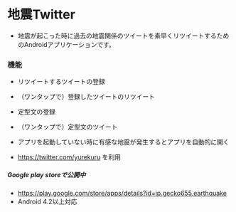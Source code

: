 地震Twitter
===========

- 地震が起こった時に過去の地震関係のツイートを素早くリツイートするためのAndroidアプリケーションです。


### 機能

- リツイートするツイートの登録
- （ワンタップで）登録したツイートのリツイート  


- 定型文の登録
- （ワンタップで）定型文のツイート  


- アプリを起動していない時に有感な地震が発生するとアプリを自動的に開く
 - https://twitter.com/yurekuru を利用  




##### Google play storeで公開中

- https://play.google.com/store/apps/details?id=jp.gecko655.earthquake  
 - Android 4.2以上対応
